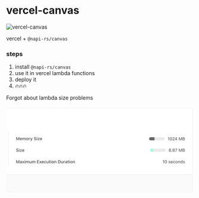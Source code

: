 # vercel-canvas

![vercel-canvas](https://vercel-canvas.vercel.app/api/napi-canvas?name=vercel%0Alove%0Acanvas)

vercel + `@napi-rs/canvas`

### steps

1. install `@napi-rs/canvas`
2. use it in vercel lambda functions
3. deploy it
4. 🔥🔥🔥

Forgot about lambda size problems

![lambda-size](./assets/size.png)
